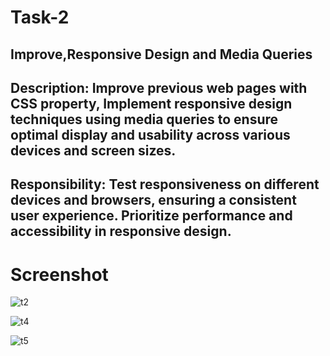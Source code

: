 # Task-2

## Improve,Responsive Design and Media Queries

## Description: Improve previous web pages with CSS property, Implement responsive design techniques using media queries to ensure optimal display and usability across various devices and screen sizes.

## Responsibility: Test responsiveness on different devices and browsers, ensuring a consistent user experience. Prioritize performance and accessibility in responsive design.

# Screenshot
![t2](https://github.com/debo-220102022/Task-2/assets/171784244/7ecb773e-b45f-4432-973d-9267dcc2d304)

![t4](https://github.com/debo-220102022/Task-2/assets/171784244/ba852332-0a5d-46b2-8a51-4d55abd0baae)


![t5](https://github.com/debo-220102022/Task-2/assets/171784244/765b3616-8519-448a-9803-7083c71c646f)
